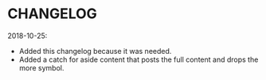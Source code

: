 # CHANGELOG

2018-10-25: 

- Added this changelog because it was needed.
- Added a catch for aside content that posts the full content and drops the more symbol. 